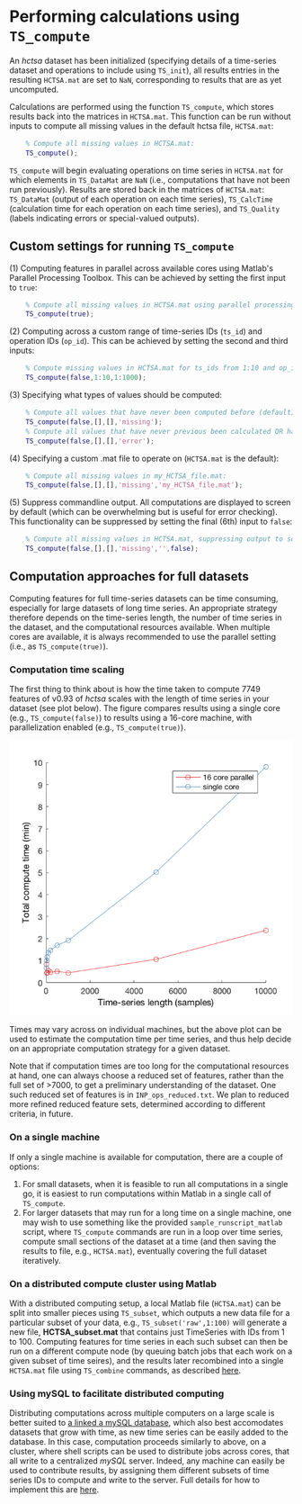 # Performing calculations using `TS_compute`

An _hctsa_ dataset has been initialized (specifying details of a time-series dataset and operations to include using `TS_init`), all results entries in the resulting `HCTSA.mat` are set to `NaN`, corresponding to results that are as yet uncomputed.

Calculations are performed using the function `TS_compute`, which stores results back into the matrices in `HCTSA.mat`.
This function can be run without inputs to compute all missing values in the default hctsa file, `HCTSA.mat`:
```matlab
    % Compute all missing values in HCTSA.mat:
    TS_compute();
```
`TS_compute` will begin evaluating operations on time series in `HCTSA.mat` for which elements in `TS_DataMat` are `NaN` (i.e., computations that have not been run previously). Results are stored back in the matrices of `HCTSA.mat`: `TS_DataMat` (output of each operation on each time series), `TS_CalcTime` (calculation time for each operation on each time series), and `TS_Quality` (labels indicating errors or special-valued outputs).

## Custom settings for running `TS_compute`

(1) Computing features in parallel across available cores using Matlab's Parallel Processing Toolbox. This can be achieved by setting the first input to `true`:
```matlab
    % Compute all missing values in HCTSA.mat using parallel processing:
    TS_compute(true);
```
(2) Computing across a custom range of time-series IDs (`ts_id`) and operation IDs (`op_id`). This can be achieved by setting the second and third inputs:
```matlab
    % Compute missing values in HCTSA.mat for ts_ids from 1:10 and op_ids from 1:1000
    TS_compute(false,1:10,1:1000);
```
(3) Specifying what types of values should be computed:
```matlab
    % Compute all values that have never been computed before (default)
    TS_compute(false,[],[],'missing');
    % Compute all values that have never previous been calculated OR have previously been computed but returned an error:
    TS_compute(false,[],[],'error');
```
(4) Specifying a custom .mat file to operate on (`HCTSA.mat` is the default):
```matlab
    % Compute all missing values in my_HCTSA_file.mat:
    TS_compute(false,[],[],'missing','my_HCTSA_file.mat');
```
(5) Suppress commandline output. All computations are displayed to screen by default (which can be overwhelming but is useful for error checking). This functionality can be suppressed by setting the final (6th) input to `false`:
```matlab
    % Compute all missing values in HCTSA.mat, suppressing output to screen:
    TS_compute(false,[],[],'missing','',false);
```

## Computation approaches for full datasets

Computing features for full time-series datasets can be time consuming, especially for large datasets of long time series. An appropriate strategy therefore depends on the time-series length, the number of time series in the dataset, and the computational resources available. When multiple cores are available, it is always recommended to use the parallel setting (i.e., as `TS_compute(true)`).

### Computation time scaling

The first thing to think about is how the time taken to compute 7749 features of v0.93 of _hctsa_ scales with the length of time series in your dataset (see plot below). The figure compares results using a single core (e.g., `TS_compute(false)`) to results using a 16-core machine, with parallelization enabled (e.g., `TS_compute(true)`).

![](/img/computeScaling.png)

Times may vary across on individual machines, but the above plot can be used to estimate the computation time per time series, and thus help decide on an appropriate computation strategy for a given dataset.

Note that if computation times are too long for the computational resources at hand, one can always choose a reduced set of features, rather than the full set of >7000, to get a preliminary understanding of the dataset. One such reduced set of features is in `INP_ops_reduced.txt`. We plan to reduced more refined reduced feature sets, determined according to different criteria, in future.

### On a single machine
If only a single machine is available for computation, there are a couple of options:

1. For small datasets, when it is feasible to run all computations in a single go, it is easiest to run computations within Matlab in a single call of `TS_compute`.
2. For larger datasets that may run for a long time on a single machine, one may wish to use something like the provided `sample_runscript_matlab` script, where `TS_compute` commands are run in a loop over time series, compute small sections of the dataset at a time (and then saving the results to file, e.g., `HCTSA.mat`), eventually covering the full dataset iteratively.

### On a distributed compute cluster using Matlab

With a distributed computing setup, a local Matlab file (`HCTSA.mat`) can be split into smaller pieces using `TS_subset`, which outputs a new data file for a particular subset of your data, e.g., `TS_subset('raw',1:100)` will generate a new file, **HCTSA_subset.mat** that contains just TimeSeries with IDs from 1 to 100.
Computing features for time series in each such subset can then be run on a different compute node (by queuing batch jobs that each work on a given subset of time seires), and the results later recombined into a single `HCTSA.mat` file using `TS_combine` commands, as described [here](working_with_hctsa_files.md).

### Using mySQL to facilitate distributed computing

Distributing computations across multiple computers on a large scale is better suited to [a linked a mySQL database](overview_mysql_database.md), which also best accomodates datasets that grow with time, as new time series can be easily added to the database.
In this case, computation proceeds similarly to above, on a cluster, where shell scripts can be used to distribute jobs across cores, that all write to a centralized _mySQL_ server.
Indeed, any machine can easily be used to contribute results, by assigning them different subsets of time series IDs to compute and write to the server.
Full details for how to implement this are [here](overview_mysql_database.md).